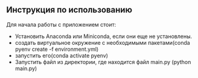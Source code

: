 ## Инструкция по использованию
Для начала работы с приложением стоит:
* Установить Anaconda или Miniconda, если они еще не установлены.
* создать виртуальное окружение с необходимыми пакетами(conda pyenv create -f environment.yml)
* запустить его(conda activate pyenv)
* Запустить файл из директории, где находится файл main.py (python main.py)

